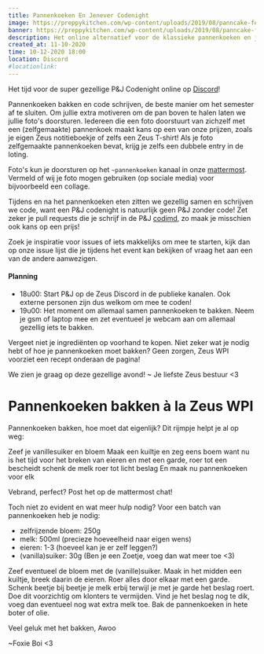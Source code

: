 ```yaml
---
title: Pannenkoeken En Jenever Codenight
image: https://preppykitchen.com/wp-content/uploads/2019/08/panncake-feature-n-768x1088.jpg
banner: https://preppykitchen.com/wp-content/uploads/2019/08/panncake-feature-n-768x1088.jpg
description: Het online alternatief voor de klassieke pannenkoeken en jenever codenight. Gezelligheid alom!
created_at: 11-10-2020
time: 10-12-2020 18:00
location: Discord
#locationlink:
---
```


Het tijd voor de super gezellige P&J Codenight online op [Discord][discord]!

Pannenkoeken bakken en code schrijven, de beste manier om het semester af te sluiten. Om jullie extra motiveren om de pan boven te halen laten we jullie foto's doorsturen. Iedereen die een foto doorstuurt van zichzelf met een (zelfgemaakte) pannenkoek maakt kans op een van onze prijzen, zoals je eigen Zeus notitieboekje of zelfs een Zeus T-shirt! Als je foto zelfgemaakte pannenkoeken bevat, krijg je zelfs een dubbele entry in de loting.

Foto's kun je doorsturen op het `~pannenkoeken` kanaal in onze [mattermost][mattermost]. Vermeld of wij je foto mogen gebruiken (op sociale media) voor bijvoorbeeld een collage.

Tijdens en na het pannenkoeken eten zitten we gezellig samen en schrijven we code, want een P&J codenight is natuurlijk geen P&J zonder code! 
Zet zeker je pull requests die je schrijf in de P&J [codimd](https://codimd.zeus.gent/s/1OMowODnO#), zo maak je misschien ook kans op een prijs!

Zoek je inspiratie voor issues of iets makkelijks om mee te starten, kijk dan op onze issue lijst die je tijdens het event kan bekijken of vraag het aan een van de andere aanwezigen.

#### Planning
- 18u00: Start P&J op de Zeus Discord in de publieke kanalen. Ook externe personen zijn dus welkom om mee te coden!
- 19u00: Het moment om allemaal samen pannenkoeken te bakken. Neem je gsm of laptop mee en zet eventueel je webcam aan om allemaal gezellig iets te bakken.
    
Vergeet niet je ingrediënten op voorhand te kopen. Niet zeker wat je nodig hebt of hoe je pannenkoeken moet bakken? Geen zorgen, Zeus WPI voorziet een recept onderaan de pagina!

We zien je graag op deze gezellige avond!
\~ Je liefste Zeus bestuur <3

[discord]: https://discord.gg/qt4fNkVZ9Y
[mattermost]: https://mattermost.zeus.gent



# Pannenkoeken bakken à la Zeus WPI
Pannenkoeken bakken, hoe moet dat eigenlijk?
Dit rijmpje helpt je al op weg:

Zeef je vanillesuiker en bloem
Maak een kuiltje en zeg eens boem
want nu is het tijd
voor het breken van eieren
en met een garde, roer tot een bescheidt
schenk de melk
roer tot licht beslag
En maak nu pannenkoeken voor elk

Vebrand, perfect?
Post het op de mattermost chat!

Toch niet zo evident en wat meer hulp nodig?
Voor een batch van pannenkoeken heb je nodig:
- zelfrijzende bloem: 250g
- melk: 500ml (precieze hoeveelheid naar eigen wens)
- eieren: 1-3 (hoeveel kan je er zelf leggen?)
- (vanilla)suiker: 30g (Ben je een Zoetje, voeg dan wat meer toe <3)


Zeef eventueel de bloem met de (vanille)suiker. Maak in het midden een kuiltje, breek daarin de eieren. Roer alles door elkaar met een garde.
Schenk beetje bij beetje je melk erbij terwijl je met je garde het beslag roert. Doe dit voorzichtig om klonters te vermijden.
Vind je het beslag nog te dik, voeg dan eventueel nog wat extra melk toe.
Bak de pannenkoeken in hete boter of olie. 

Veel geluk met het bakken,
Awoo

~Foxie Boi <3

